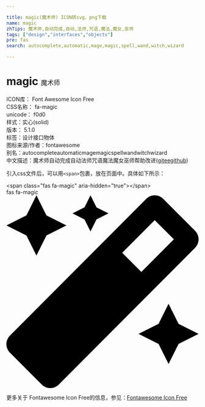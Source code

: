 ```yaml
---

title: magic(魔术师) ICON转svg、png下载
name: magic
zhTips: 魔术师,自动完成,自动,法师,咒语,魔法,魔女,巫师
tags: ["design","interfaces","objects"]
pre: fas
search: autocomplete,automatic,mage,magic,spell,wand,witch,wizard

---
```


# magic  <small style="font-size: 60%;font-weight: 100">魔术师</small>


<div class="detail-page">
<p>
<span>
ICON库：
<span class="badge-secondary badge">Font Awesome Icon Free</span> 
</span>
<br/>
<span>
CSS名称：
<span class="badge-secondary badge">fa-magic</span> 
</span>
<br/>
<span>
unicode：
<span class="badge-secondary badge">f0d0</span> 
<copy-btn content='f0d0' btn-title=""></copy-btn>
<copy-btn :content='String.fromCodePoint(parseInt("f0d0", 16))' btn-title="复制U"></copy-btn>
</span><br/><span>样式：<span class="badge-light badge">实心(solid)</span></span>
<br/>
<span>
版本：
<span class="badge-secondary badge">5.1.0</span> 
</span><br/><span>标签：<span class="badge-light badge"><router-link to="/tags/design.html">设计</router-link></span><span class="badge-light badge"><router-link to="/tags/interfaces.html">接口</router-link></span><span class="badge-light badge"><router-link to="/tags/objects.html">物体</router-link></span></span>
<br/>
<span>图标来源/作者：<span class="badge-light badge">fontawesome</span></span> 
<br/>
<span>别名：<span class="badge-light badge">autocomplete</span><span class="badge-light badge">automatic</span><span class="badge-light badge">mage</span><span class="badge-light badge">magic</span><span class="badge-light badge">spell</span><span class="badge-light badge">wand</span><span class="badge-light badge">witch</span><span class="badge-light badge">wizard</span></span><br/><span class="zh-detail">中文描述：<span class="badge-primary badge">魔术师</span><span class="badge-primary badge">自动完成</span><span class="badge-primary badge">自动</span><span class="badge-primary badge">法师</span><span class="badge-primary badge">咒语</span><span class="badge-primary badge">魔法</span><span class="badge-primary badge">魔女</span><span class="badge-primary badge">巫师</span><span class="help-link"><span>帮助改进</span>(<a href="https://gitee.com/liuwave/icon-helper/edit/master/json/fontawesome/solid/magic.json" target="_blank" rel="noopener noreferrer">gitee</a><a href="https://github.com/liuwave/icon-helper/edit/master/json/fontawesome/solid/magic.json" target="_blank" rel="noopener noreferrer">github</a></span>)</span><br/>
</p>
</div>
<div class="alert alert-dark">
  <i class="fas fa-magic fa-xs"></i>
  <i class="fas fa-magic fa-sm"></i>
  <i class="fas fa-magic fa-lg"></i>
  <i class="fas fa-magic fa-2x"></i>
  <i class="fas fa-magic fa-3x"></i>
  <i class="fas fa-magic fa-5x"></i>
  <i class="fas fa-magic fa-7x"></i>
</div>
<div>
  <p>引入css文件后，可以用<code>&lt;span&gt;</code>包裹，放在页面中。具体如下所示：    
  </p>
  <div class="alert alert-primary" style="font-size: 14px">
    &lt;span class="fas fa-magic" aria-hidden="true"&gt;&lt;/span&gt;
    <copy-btn content='<span class="fas fa-magic" aria-hidden="true"></span>'></copy-btn>
  </div>
  <div class="alert alert-secondary">
    <i class="fas fa-magic"
    style="font-size: 24px"
    aria-hidden="true"></i> fas fa-magic
    <copy-btn content="fas fa-magic" btn-title="复制图标名称"></copy-btn>
  </div>
</div>
<div id="svg" class="svg-wrap">
<svg xmlns="http://www.w3.org/2000/svg" viewBox="0 0 512 512"><path d="M224 96l16-32 32-16-32-16-16-32-16 32-32 16 32 16 16 32zM80 160l26.66-53.33L160 80l-53.34-26.67L80 0 53.34 53.33 0 80l53.34 26.67L80 160zm352 128l-26.66 53.33L352 368l53.34 26.67L432 448l26.66-53.33L512 368l-53.34-26.67L432 288zm70.62-193.77L417.77 9.38C411.53 3.12 403.34 0 395.15 0c-8.19 0-16.38 3.12-22.63 9.38L9.38 372.52c-12.5 12.5-12.5 32.76 0 45.25l84.85 84.85c6.25 6.25 14.44 9.37 22.62 9.37 8.19 0 16.38-3.12 22.63-9.37l363.14-363.15c12.5-12.48 12.5-32.75 0-45.24zM359.45 203.46l-50.91-50.91 86.6-86.6 50.91 50.91-86.6 86.6z"/></svg>
</div>
<detail full-name='fa-magic'></detail>
    
<div><p>更多关于  Fontawesome Icon Free的信息，参见：<a target="_blank" href="https://iconhelper.cn/fontawesome.html">Fontawesome Icon Free</a>
</p></div>
